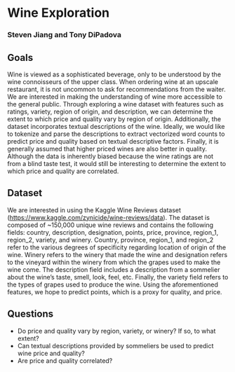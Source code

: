 # Wine Exploration

### Steven Jiang and Tony DiPadova 

## Goals

Wine is viewed as a sophisticated beverage, only to be understood by the wine connoisseurs of the upper class. When ordering wine at an upscale restaurant, it is not uncommon to ask for recommendations from the waiter. We are interested in making the understanding of wine more accessible to the general public. Through exploring a wine dataset with features such as ratings, variety, region of origin, and description, we can determine the extent to which price and quality vary by region of origin. Additionally, the dataset incorporates textual descriptions of the wine. Ideally, we would like to tokenize and parse the descriptions to extract vectorized word counts to predict price and quality based on textual descriptive factors. Finally, it is generally assumed that higher priced wines are also better in quality. Although the data is inherently biased because the wine ratings are not from a blind taste test, it would still be interesting to determine the extent to which price and quality are correlated.

## Dataset
We are interested in using the Kaggle Wine Reviews dataset (https://www.kaggle.com/zynicide/wine-reviews/data). The dataset is composed of ~150,000 unique wine reviews and contains the following fields: country, description, designation, points, price, province, region\_1, region\_2, variety, and winery. Country, province, region\_1, and region\_2 refer to the various degrees of specificity regarding location of origin of the wine. Winery refers to the winery that made the wine and designation refers to the vineyard within the winery from which the grapes used to make the wine come. The description field includes a description from a sommelier about the wine’s taste, smell, look, feel, etc. Finally, the variety field refers to the types of grapes used to produce the wine. Using the aforementioned features, we hope to predict points, which is a proxy for quality, and price.

## Questions
* Do price and quality vary by region, variety, or winery? If so, to what extent?
* Can textual descriptions provided by sommeliers be used to predict wine price and quality?
* Are price and quality correlated?


